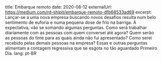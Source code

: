 title: Embarque remoto
date: 2020-08-12
externalUrl: https://medium.com/rd-shipit/embarque-remoto-dfb68533ad69
excerpt: Lançar-se a uma nova empresa buscando novos desafios resulta num belo sentimento de euforia e numa pequena dose de frio na barriga. À expectativa, vão se somando algumas perguntas. Como será trabalhar diariamente com as pessoas com quem conversei até agora? Quem serão as pessoas do time para as quais ainda não fui apresentado? Como serei recebido pelas demais pessoas na empresa? Essas e outras perguntas alimentam a contagem regressiva que se esgota no tão aguardado Primeiro Dia.
lang: pt-BR
